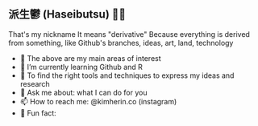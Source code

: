 ## 派生鬱 (Haseibutsu) 🙇‍♀️
That's my nickname
It means "derivative"
Because everything is derived from something, like Github's branches, ideas, art, land, technology
- 💟 The above are my main areas of interest
- 🌱 I’m currently learning Github and R
- 🔀 To find the right tools and techniques to express my ideas and research
- 💬 Ask me about: what I can do for you
- 📫 How to reach me: @kimherin.co (instagram)
- 🚥 Fun fact: 

